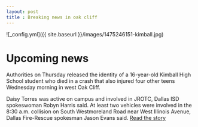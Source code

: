 ```yaml
---
layout: post
title : Breaking news in oak cliff 
---
```

![_config.yml]({{ site.baseurl }}/images/1475246151-kimball.jpg)
# Upcoming news # 
Authorities on Thursday released the identity of a 16-year-old Kimball High School student  who died in a crash that also injured four other teens Wednesday morning in west Oak Cliff.

Daisy Torres was active on campus and involved in JROTC, Dallas ISD spokeswoman Robyn Harris said.
At least two vehicles were involved in the 8:30 a.m. collision on South Westmoreland Road near West Illinois Avenue, Dallas Fire-Rescue spokesman Jason Evans said.
[Read the story](https://www.dallasnews.com/)
